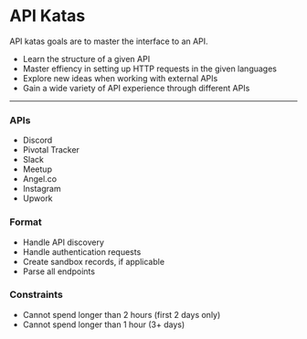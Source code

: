 API Katas
===

API katas goals are to master the interface to an API.

  * Learn the structure of a given API
  * Master effiency in setting up HTTP requests in the given languages
  * Explore new ideas when working with external APIs
  * Gain a wide variety of API experience through different APIs

---

### APIs

* Discord
* Pivotal Tracker
* Slack
* Meetup
* Angel.co
* Instagram 
* Upwork


### Format

* Handle API discovery
* Handle authentication requests
* Create sandbox records, if applicable
* Parse all endpoints


### Constraints

* Cannot spend longer than 2 hours (first 2 days only)
* Cannot spend longer than 1 hour (3+ days)
